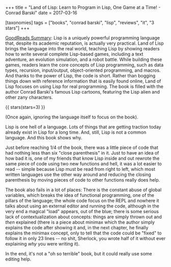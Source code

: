 +++
title = "Land of Lisp: Learn to Program in Lisp, One Game at a Time! - Conrad Barski"
date = 2017-03-16

[taxonomies]
tags = ["books", "conrad barski", "lisp", "reviews", "it", "3 stars"]
+++

[GoodReads Summary](https://www.goodreads.com/book/show/6905041-land-of-lisp):
Lisp is a uniquely powerful programming language that, despite its academic reputation, is actually very practical. Land of Lisp brings the language into the real world, teaching Lisp by showing readers how to write several complete Lisp-based games, including a text adventure, an evolution simulation, and a robot battle. While building these games, readers learn the core concepts of Lisp programming, such as data types, recursion, input/output, object-oriented programming, and macros. And thanks to the power of Lisp, the code is short. Rather than bogging things down with reference information that is easily found online, Land of Lisp focuses on using Lisp for real programming. The book is filled with the author Conrad Barski's famous Lisp cartoons, featuring the Lisp alien and other zany characters.


<!-- more -->

{{ stars(stars=3) }}

(Once again, ignoring the language itself to focus on the book).

Lisp is one hell of a language. Lots of things that are getting traction today
already exist in Lisp for a long time. And, still, Lisp is not a common
language. And this book shows why.

Just before reaching 1/4 of the book, there was a little piece of code that
had nothing less than six "close parenthesis" in it. Just to have an idea of
how bad it is, one of my friends that know Lisp inside and out rewrote the
same piece of code using two new functions and hell, it was a lot easier to
read -- simple because Lisp must be read from right to left, which most
written languages use the other way around and reducing the closing
parenthesis by moving pieces of code to other functions really does help.

The book also fails in a lot of places: There is the constant abuse of global
variables, which breaks the idea of functional programming, one of the pillars
of the language; the whole code focus on the REPL and nowhere it talks about
using an external editor and running the code, although in the very end a
magical "load" appears, out of the blue; there is some serious lack of
contextualization about concepts: things are simply thrown out and *then*
explained (there is a piece about minimax which the author simply explains the
code after showing it and, in the next chapter, he finally explains the
minimax concept, only to tell that the code could be "fixed" to follow it in
only 23 lines -- no shit, Sherlock, you wrote half of it without ever
explaining *why* you were writing it).

In the end, it's not a "oh so terrible" book, but it could really use some
editing help.
